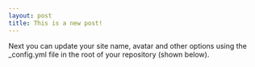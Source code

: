 ```yaml
---
layout: post
title: This is a new post!
---
```


Next you can update your site name, avatar and other options using the _config.yml file in the root of your repository (shown below).
